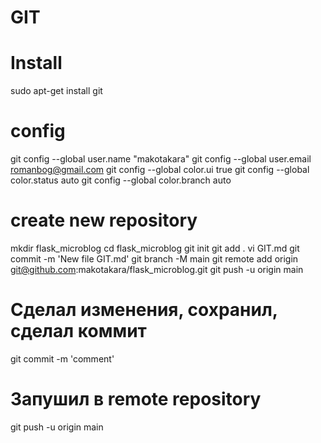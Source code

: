 # GIT
# Install
sudo apt-get install git
# config
git config --global user.name "makotakara"
git config --global user.email romanbog@gmail.com
git config --global color.ui true
git config --global color.status auto
git config --global color.branch auto
# create new repository
mkdir flask_microblog 
cd flask_microblog
git init
git add .
vi GIT.md
git commit -m 'New file GIT.md'
git branch -M main
git remote add origin git@github.com:makotakara/flask_microblog.git
git push -u origin main

# Сделал изменения, сохранил, сделал коммит
git commit -m 'comment'
# Запушил в remote repository
git push -u origin main